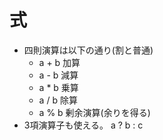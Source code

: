 # 式
* 四則演算は以下の通り(割と普通)
    * a + b		加算
    * a - b		減算
    * a * b		乗算
    * a / b		除算
    * a % b		剰余演算(余りを得る)
* 3項演算子も使える。 a ? b : c
